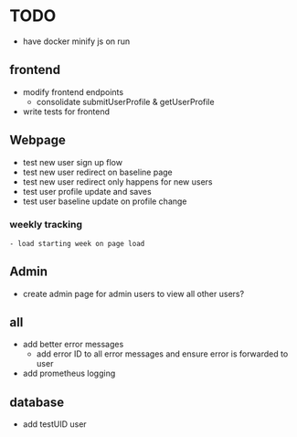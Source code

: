# TODO

- have docker minify js on run

## frontend
- modify frontend endpoints
    - consolidate submitUserProfile & getUserProfile
- write tests for frontend

## Webpage
- test new user sign up flow
- test new user redirect on baseline page
- test new user redirect only happens for new users
- test user profile update and saves
- test user baseline update on profile change
### weekly tracking
    - load starting week on page load

## Admin
- create admin page for admin users to view all other users?

## all
- add better error messages
    - add error ID to all error messages and ensure error is forwarded to user
- add prometheus logging

## database
- add testUID user
